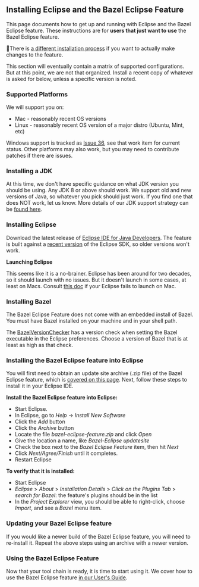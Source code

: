 ## Installing Eclipse and the Bazel Eclipse Feature

This page documents how to get up and running with Eclipse and the Bazel Eclipse feature.
These instructions are for **users that just want to use** the Bazel Eclipse feature.

 👷There is [a different installation process](dev/dev_guide.md) if you want to actually make changes to the feature.

This section will eventually contain a matrix of supported configurations.
But at this point, we are not that organized.
Install a recent copy of whatever is asked for below, unless a specific version is noted.

### Supported Platforms

We will support you on:
- Mac - reasonably recent OS versions
- Linux - reasonably recent OS version of a major distro (Ubuntu, Mint, etc)

Windows support is tracked as [Issue 36](https://github.com/salesforce/bazel-eclipse/issues/36), see that work item for current status.
Other platforms may also work, but you may need to contribute patches if there are issues.

### Installing a JDK

At this time, we don't have specific guidance on what JDK version you should be using.
Any JDK 8 or above should work.
We support old and new versions of Java, so whatever you pick should just work.
If you find one that does NOT work, let us know.
More details of our JDK support strategy can be [found here](dev/jdk.md).

### Installing Eclipse

Download the latest release of [Eclipse IDE for Java Developers](https://www.eclipse.org/downloads/packages/release/2018-09/r/eclipse-ide-java-developers).
The feature is built against a [recent version](../tools/eclipse_jars) of the Eclipse SDK, so older versions won't work.

**Launching Eclipse**

This seems like it is a no-brainer.
Eclipse has been around for two decades, so it should launch with no issues.
But it doesn't launch in some cases, at least on Macs.
Consult [this doc](mac_eclipse_jdk.md) if your Eclipse fails to launch on Mac.

### Installing Bazel

The Bazel Eclipse Feature does not come with an embedded install of Bazel.
You must have Bazel installed on your machine and in your shell path.

The [BazelVersionChecker](../plugin-libs/plugin-command/src/main/java/com/salesforce/bazel/eclipse/command/internal/BazelVersionChecker.java) has a version check when setting the Bazel executable in the Eclipse preferences.
Choose a version of Bazel that is at least as high as that check.

### Installing the Bazel Eclipse feature into Eclipse

You will first need to obtain an update site archive (.zip file) of the Bazel Eclipse feature,
  which is [covered on this page](releases.md).
Next, follow these steps to install it in your Eclipse IDE.

**Install the Bazel Eclipse feature into Eclipse:**
- Start Eclipse.
- In Eclipse, go to *Help* -> *Install New Software*
- Click the *Add* button
- Click the *Archive* button
- Locate the file *bazel-eclipse-feature.zip* and click *Open*
- Give the location a name, like *Bazel-Eclipse updatesite*
- Check the box next to the *Bazel Eclipse Feature* item, then hit *Next*
- Click *Next/Agree/Finish* until it completes.
- Restart Eclipse

**To verify that it is installed:**
- Start Eclipse
- *Eclipse* > *About* > *Installation Details* > *Click on the Plugins Tab* > *search for Bazel*: the feature's plugins should be in the list
- In the *Project Explorer* view, you should be able to right-click, choose *Import*, and see a *Bazel* menu item.

### Updating your Bazel Eclipse feature

If you would like a newer build of the Bazel Eclipse feature, you will need to re-install it.
Repeat the above steps using an archive with a newer version.

### Using the Bazel Eclipse Feature

Now that your tool chain is ready, it is time to start using it.
We cover how to use the Bazel Eclipse feature [in our User's Guide](using_the_feature.md).
